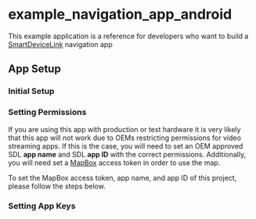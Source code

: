# example_navigation_app_android

This example application is a reference for developers who want to build a [SmartDeviceLink](https://github.com/smartdevicelink/sdl_java_suite) navigation app

## App Setup

### Initial Setup

### Setting Permissions
If you are using this app with production or test hardware it is very likely that this app will not work due to OEMs restricting permissions for video streaming apps. If this is the case, you will need to set an OEM approved SDL **app name** and SDL **app ID** with the correct permissions. Additionally, you will need set a [MapBox](https://www.mapbox.com/) access token in order to use the map.

To set the MapBox access token, app name, and app ID of this project, please follow the steps below.

### Setting App Keys